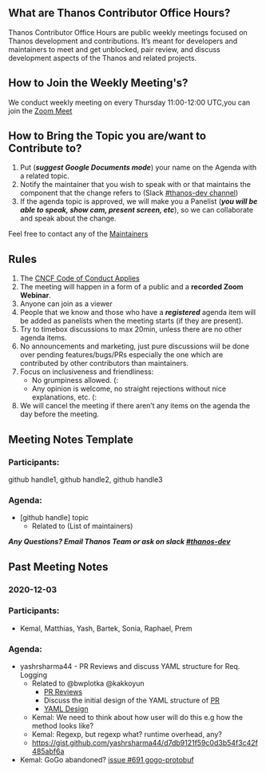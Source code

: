 ## What are Thanos Contributor Office Hours?

Thanos Contributor Office Hours are public weekly meetings focused on Thanos development and contributions. It’s meant for developers and maintainers to meet and get unblocked, pair review, and discuss development aspects of the Thanos and related projects.

## How to Join the Weekly Meeting's?

We conduct weekly meeting on every Thursday 11:00-12:00 UTC,you can join the [Zoom Meet](https://zoom.us/j/96037860612)

## How to Bring the Topic you are/want to Contribute to?

1. Put (***suggest Google Documents mode***) your name on the Agenda with a related topic.
2. Notify the maintainer that you wish to speak with or that maintains the component that the change refers to (Slack [#thanos-dev channel](https://slack.cncf.io/))
3. If the agenda topic is approved, we will make you a Panelist (***you will be able to speak, show cam, present screen, etc***), so we can collaborate and speak about the change.

Feel free to contact any of the [Maintainers](https://thanos.io/tip/thanos/maintainers.md/)

## Rules

1. The [CNCF Code of Conduct Applies](https://github.com/cncf/foundation/blob/master/code-of-conduct.md)
2. The meeting will happen in a form of a public and a **recorded Zoom Webinar**.
3. Anyone can join as a viewer
4. People that we know and those who have a ***registered*** agenda item will be added as panelists when the meeting starts (if they are present).
5. Try to timebox discussions to max 20min, unless there are no other agenda items.
6. No announcements and marketing, just pure discussions wiil be done over pending features/bugs/PRs especially the one which are contributed by other contributors than maintainers.
7. Focus on inclusiveness and friendliness:
      * No grumpiness allowed. (:
      * Any opinion is welcome, no straight rejections without nice explanations, etc. (:
8. We will cancel the meeting if there aren’t any items on the agenda the day before the meeting.


## Meeting Notes Template

### Participants:

 github handle1, github handle2, github handle3

### Agenda:

* [github handle] topic
     * Related to (List of maintainers)

***Any Questions? Email Thanos Team or ask on slack [#thanos-dev](https://slack.cncf.io/)***

## Past Meeting Notes

### 2020-12-03

### Participants:

* Kemal, Matthias, Yash, Bartek, Sonia, Raphael, Prem

### Agenda:

* yashrsharma44 - PR Reviews and discuss YAML structure for Req. Logging
     * Related to @bwplotka @kakkoyun
         * [PR Reviews]( https://github.com/grpc-ecosystem/go-grpc-middleware/pull/321)
         * Discuss the initial design of the YAML structure of [PR](https://github.com/thanos-io/thanos/pull/3361)
         * [YAML Design](https://cloud-native.slack.com/archives/CL25937SP/p1606804241340500)
     * Kemal: We need to think about how user will do this e.g how the method looks like?
     * Kemal: Regexp, but regexp what? runtime overhead, any?
     * https://gist.github.com/yashrsharma44/d7db9121f59c0d3b54f3c42f485abf6a
* Kemal: GoGo abandoned? [issue #691 gogo-protobuf](https://github.com/gogo/protobuf/issues/691)























